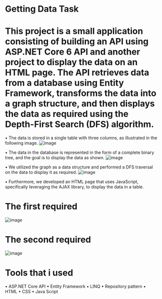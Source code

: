 # Getting Data Task

# This project is a small application consisting of building an API using ASP.NET Core 6 API and another project to display the data on an HTML page. The API retrieves data from a database using Entity Framework, transforms the data into a graph structure, and then displays the data as required using the Depth-First Search (DFS) algorithm.

• The data is stored in a single table with three columns, as illustrated in the following image. 
![image](https://github.com/MahmoudElmarzouky/Getting-Data-Task-/assets/35300232/f217c9a2-a7b5-44af-ba70-d56bc18e6da2)

• The data in the database is represented in the form of a complete binary tree, and the goal is to display the data as shown.
![image](https://github.com/MahmoudElmarzouky/Getting-Data-Task-/assets/35300232/4e7d50ad-8b67-4792-b077-4b9687e9a605)
 
• We utilized the graph as a data structure and performed a DFS traversal on the data to display it as required.
![image](https://github.com/MahmoudElmarzouky/Getting-Data-Task-/assets/35300232/a486c45c-3f6e-4625-a48b-13e28ec2caaf)

• Furthermore, we developed an HTML page that uses JavaScript, specifically leveraging the AJAX library, to display the data in a table.

# The first required 
![image](https://github.com/MahmoudElmarzouky/Getting-Data-Task-/assets/35300232/8a92ec5e-b16d-4205-afb2-66b85dbffd59)

# The second required
![image](https://github.com/MahmoudElmarzouky/Getting-Data-Task-/assets/35300232/e1daeeee-931d-47b2-8cb5-e75a3abcfeb7)

# Tools that i used 
• ASP.NET Core API
• Entity Framework
• LINQ
• Repository pattern
• HTML 
• CSS
• Java Script 
